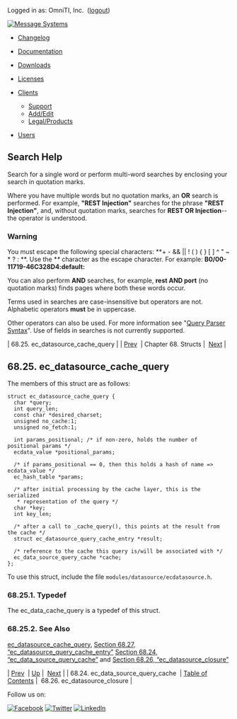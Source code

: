 Logged in as: OmniTI, Inc.  ([logout](https://support.messagesystems.com/logout.php))

[![Message Systems](https://support.messagesystems.com/images/ms-white205.png)](https://support.messagesystems.com/start.php) 

*   [Changelog](https://support.messagesystems.com/start.php?show=changelog)
*   [Documentation](https://support.messagesystems.com/docs/)
*   [Downloads](https://support.messagesystems.com/start.php)

*   [Licenses](https://support.messagesystems.com/license_summary.php)
*   <a href="">Clients</a>
    *   [Support](https://support.messagesystems.com/cs.php)
    *   [Add/Edit](https://support.messagesystems.com/edit_client.php)
    *   [Legal/Products](https://support.messagesystems.com/edit_products.php)
*   [Users](https://support.messagesystems.com/edit_customer.php)

## Search Help

Search for a single word or perform multi-word searches by enclosing your search in quotation marks.

Where you have multiple words but no quotation marks, an **OR** search is performed. For example, **"REST Injection"** searches for the phrase **"REST Injection"**, and, without quotation marks, searches for **REST OR Injection**--the operator is understood.

### Warning

You must escape the following special characters: **+ - && || ! ( ) { } [ ] ^ " ~ * ? : \**. Use the **\** character as the escape character. For example: **B0/00-11719-46C328D4\:default\:**

You can also perform **AND** searches, for example, **rest AND port** (no quotation marks) finds pages where both these words occur.

Terms used in searches are case-insensitive but operators are not. Alphabetic operators **must** be in uppercase.

Other operators can also be used. For more information see "[Query Parser Syntax](https://lucene.apache.org/core/old_versioned_docs/versions/3_0_0/queryparsersyntax.html)". Use of fields in searches is not currently supported.

| 68.25. ec_datasource_cache_query |
| [Prev](structs.ec_data_source_query_cache.php)  | Chapter 68. Structs |  [Next](structs.ec_datasource_closure.php) |

## 68.25. ec_datasource_cache_query

The members of this struct are as follows:

```
struct ec_datasource_cache_query {
  char *query;
  int query_len;
  const char *desired_charset;
  unsigned no_cache:1;
  unsigned no_fetch:1;

  int params_positional; /* if non-zero, holds the number of positional params */
  ecdata_value *positional_params;

  /* if params_positional == 0, then this holds a hash of name => ecdata_value */
  ec_hash_table *params;

  /* after initial processing by the cache layer, this is the serialized
   * representation of the query */
  char *key;
  int key_len;

  /* after a call to _cache_query(), this points at the result from the cache */
  struct ec_datasource_query_cache_entry *result;

  /* reference to the cache this query is/will be associated with */
  ec_data_source_query_cache *cache;
};
```

To use this struct, include the file `modules/datasource/ecdatasource.h`.

### 68.25.1. Typedef

The ec_data_cache_query is a typedef of this struct.

### 68.25.2. See Also

[ec_datasource_cache_query](apis.ec_datasource_cache_query.php "ec_datasource_cache_query"), [Section 68.27, “ec_datasource_query_cache_entry”](structs.ec_datasource_query_cache_entry.php "68.27. ec_datasource_query_cache_entry") [Section 68.24, “ec_data_source_query_cache”](structs.ec_data_source_query_cache.php "68.24. ec_data_source_query_cache") and [Section 68.26, “ec_datasource_closure”](structs.ec_datasource_closure.php "68.26. ec_datasource_closure")

| [Prev](structs.ec_data_source_query_cache.php)  | [Up](structs.php) |  [Next](structs.ec_datasource_closure.php) |
| 68.24. ec_data_source_query_cache  | [Table of Contents](index.php) |  68.26. ec_datasource_closure |

Follow us on:

[![Facebook](https://support.messagesystems.com/images/icon-facebook.png)](http://www.facebook.com/messagesystems) [![Twitter](https://support.messagesystems.com/images/icon-twitter.png)](http://twitter.com/#!/MessageSystems) [![LinkedIn](https://support.messagesystems.com/images/icon-linkedin.png)](http://www.linkedin.com/company/message-systems)